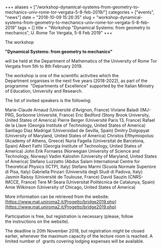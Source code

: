 +++
aliases = ["/workshop-dynamical-systems-from-geometry-to-mechanics-univ-rome-tor-vergata-5-8-feb-2019/"]
categories = ["events", "news"]
date = "2018-10-09 15:26:35"
slug = "workshop-dynamical-systems-from-geometry-to-mechanics-univ-rome-tor-vergata-5-8-feb-2019"
tags = []
title = "Workshop \"Dynamical Systems: from geometry to mechanics\", U. Rome Tor Vergata, 5-8 Feb 2019"
+++

The workshop

**"Dynamical Systems: from geometry to mechanics"**

will be held at the Department of Mathematics of the University of Rome
Tor Vergata from 5th to 8th February 2019.

The workshop is one of the scientific activities which the
Department organises in the next five years (2018-2022), as part of the
programme  "Departments of Excellence" supported by the Italian Ministry
of Education, University and Research.

The list of invited speakers is the following:

Marie-Claude Arnaud (Université d'Avignon, France) Viviane Baladi
(IMJ-PRG, Sorbonne Université, France) Eric Bedford (Stony Brook
University, United States of America) Pierre Berger (Université Paris
13, France) Rafael de la Llave (Georgia Institute of Technology, United
States of America) Santiago Diaz Madrigal (Universidad de Sevilla,
Spain) Dmitry Dolgopyat (University of Maryland, United States of
America) Christos Efthymiopolus: (Academy of Athens, Greece) Nuria
Fagella (Universitat de Barcelona, Spain) Albert Fathi (Georgia
Institute of Technology, United States of America) John Erik Fornaess
(Norwegian University of Science and Technology, Norway) Vadim Kaloshin
(University of Maryland, United States of America) Stefano Luzzatto
(Abdus Salam International Centre for Theoretical Physics (ICTP), Italy)
Stefano Marmi (Scuola Normale Superiore di Pisa, Italy) Gabriella
Pinzari (Università degli Studi di Padova, Italy) Jasmin Raissy
(Université de Toulouse, France) David Sauzin (CNRS-IMCCE, France) Tere
M-Seara (Universitat Politécnica de Catalunya, Spain) Amie Wilkinson
(University of Chicago, United States of America)

More information can be retrieved from the website:
[https://www.mat.uniroma2.it/Progetto/bridge2019.php](https://www.mat.uniroma2.it/Progetto/bridge2019.php)

Participation is free, but registration is necessary (please, follow
the instructions on the website).

The deadline is 20th November 2018, but registration might be closed
earlier, whenever the maximum capacity of the lecture room is reached. A
limited number of  grants covering lodging expenses will be available.
